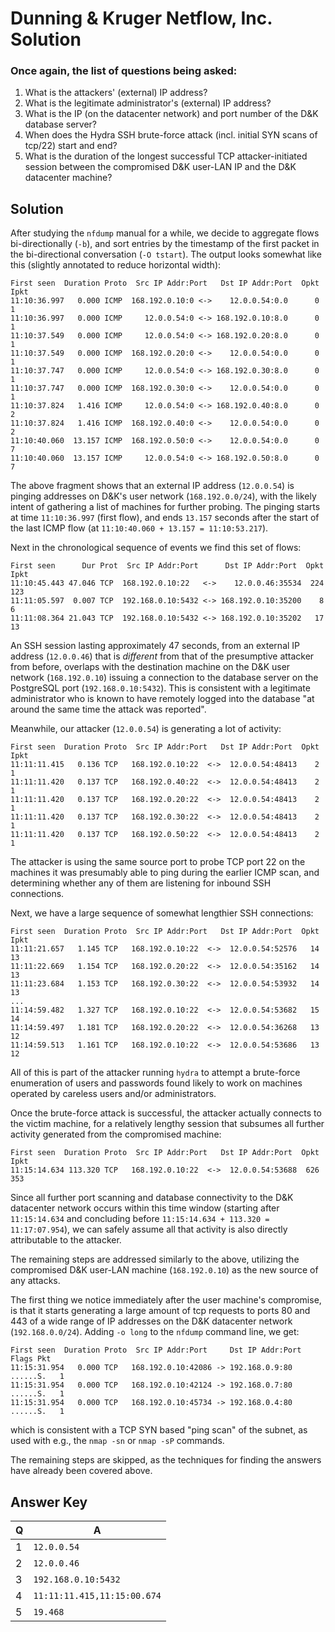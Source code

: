 # Dunning & Kruger Netflow, Inc. Solution

### Once again, the list of questions being asked:

1. What is the attackers' (external) IP address?
2. What is the legitimate administrator's (external) IP address?
3. What is the IP (on the datacenter network) and port number of the D&K database server?
4. When does the Hydra SSH brute-force attack (incl. initial SYN scans of tcp/22) start and end?
5. What is the duration of the longest successful TCP attacker-initiated session between the compromised D&K user-LAN IP and the D&K datacenter machine?


## Solution

After studying the `nfdump` manual for a while, we decide to aggregate flows
bi-directionally (`-b`), and sort entries by the timestamp of the first packet
in the bi-directional conversation (`-O tstart`). The output looks somewhat
like this (slightly annotated to reduce horizontal width):

```
First seen  Duration Proto  Src IP Addr:Port   Dst IP Addr:Port  Opkt  Ipkt
11:10:36.997   0.000 ICMP  168.192.0.10:0 <->    12.0.0.54:0.0      0     1
11:10:36.997   0.000 ICMP     12.0.0.54:0 <-> 168.192.0.10:8.0      0     1
11:10:37.549   0.000 ICMP     12.0.0.54:0 <-> 168.192.0.20:8.0      0     1
11:10:37.549   0.000 ICMP  168.192.0.20:0 <->    12.0.0.54:0.0      0     1
11:10:37.747   0.000 ICMP     12.0.0.54:0 <-> 168.192.0.30:8.0      0     1
11:10:37.747   0.000 ICMP  168.192.0.30:0 <->    12.0.0.54:0.0      0     1
11:10:37.824   1.416 ICMP     12.0.0.54:0 <-> 168.192.0.40:8.0      0     2
11:10:37.824   1.416 ICMP  168.192.0.40:0 <->    12.0.0.54:0.0      0     2
11:10:40.060  13.157 ICMP  168.192.0.50:0 <->    12.0.0.54:0.0      0     7
11:10:40.060  13.157 ICMP     12.0.0.54:0 <-> 168.192.0.50:8.0      0     7
```

The above fragment shows that an external IP address (`12.0.0.54`) is pinging
addresses on D&K's user network (`168.192.0.0/24`), with the likely intent of
gathering a list of machines for further probing. The pinging starts at time
`11:10:36.997` (first flow), and ends `13.157` seconds after the start of the
last ICMP flow (at `11:10:40.060 + 13.157 = 11:10:53.217`).

Next in the chronological sequence of events we find this set of flows:

```
First seen      Dur Prot  Src IP Addr:Port      Dst IP Addr:Port  Opkt  Ipkt
11:10:45.443 47.046 TCP  168.192.0.10:22   <->    12.0.0.46:35534  224   123
11:11:05.597  0.007 TCP  192.168.0.10:5432 <-> 168.192.0.10:35200    8     6
11:11:08.364 21.043 TCP  192.168.0.10:5432 <-> 168.192.0.10:35202   17    13
```

An SSH session lasting approximately 47 seconds, from an external IP address
(`12.0.0.46`) that is *different* from that of the presumptive attacker from
before, overlaps with the destination machine on the D&K user network
(`168.192.0.10`) issuing a connection to the database server on the PostgreSQL
port (`192.168.0.10:5432`). This is consistent with a legitimate administrator
who is known to have remotely logged into the database "at around the same
time the attack was reported".

Meanwhile, our attacker (`12.0.0.54`) is generating a lot of activity:

```
First seen  Duration Proto  Src IP Addr:Port   Dst IP Addr:Port  Opkt  Ipkt
11:11:11.415   0.136 TCP   168.192.0.10:22  <->  12.0.0.54:48413    2     1
11:11:11.420   0.137 TCP   168.192.0.40:22  <->  12.0.0.54:48413    2     1
11:11:11.420   0.137 TCP   168.192.0.20:22  <->  12.0.0.54:48413    2     1
11:11:11.420   0.137 TCP   168.192.0.30:22  <->  12.0.0.54:48413    2     1
11:11:11.420   0.137 TCP   168.192.0.50:22  <->  12.0.0.54:48413    2     1
```

The attacker is using the same source port to probe TCP port 22 on the
machines it was presumably able to ping during the earlier ICMP scan, and
determining whether any of them are listening for inbound SSH connections.

Next, we have a large sequence of somewhat lengthier SSH connections:

```
First seen  Duration Proto  Src IP Addr:Port   Dst IP Addr:Port  Opkt  Ipkt
11:11:21.657   1.145 TCP   168.192.0.10:22  <->  12.0.0.54:52576   14    13
11:11:22.669   1.154 TCP   168.192.0.20:22  <->  12.0.0.54:35162   14    13
11:11:23.684   1.153 TCP   168.192.0.30:22  <->  12.0.0.54:53932   14    13
...
11:14:59.482   1.327 TCP   168.192.0.10:22  <->  12.0.0.54:53682   15    14
11:14:59.497   1.181 TCP   168.192.0.20:22  <->  12.0.0.54:36268   13    12
11:14:59.513   1.161 TCP   168.192.0.10:22  <->  12.0.0.54:53686   13    12
```

All of this is part of  the attacker running `hydra` to attempt a brute-force
enumeration of users and passwords found likely to work on machines operated by
careless users and/or administrators.

Once the brute-force attack is successful, the attacker actually connects to
the victim machine, for a relatively lengthy session that subsumes all further
activity generated from the compromised machine:

```
First seen  Duration Proto  Src IP Addr:Port   Dst IP Addr:Port  Opkt  Ipkt
11:15:14.634 113.320 TCP   168.192.0.10:22  <->  12.0.0.54:53688  626   353
```

Since all further port scanning and database connectivity to the D&K datacenter
network occurs within this time window (starting after `11:15:14.634` and
concluding before `11:15:14.634 + 113.320 = 11:17:07.954`), we can safely
assume all that activity is also directly attributable to the attacker.

The remaining steps are addressed similarly to the above, utilizing the
compromised D&K user-LAN machine (`168.192.0.10`) as the new source of any
attacks.

The first thing we notice immediately after the user machine's compromise,
is that it starts generating a large amount of tcp requests to ports 80
and 443 of a wide range of IP addresses on the D&K datacenter network
(`192.168.0.0/24`). Adding `-o long` to the `nfdump` command line, we get:

```
First seen  Duration Proto  Src IP Addr:Port     Dst IP Addr:Port  Flags Pkt
11:15:31.954   0.000 TCP   168.192.0.10:42086 -> 192.168.0.9:80 ......S.   1
11:15:31.954   0.000 TCP   168.192.0.10:42124 -> 192.168.0.7:80 ......S.   1
11:15:31.954   0.000 TCP   168.192.0.10:45734 -> 192.168.0.4:80 ......S.   1
```

which is consistent with a TCP SYN based "ping scan" of the subnet, as used
with e.g., the `nmap -sn` or `nmap -sP` commands.

The remaining steps are skipped, as the techniques for finding the answers
have already been covered above.

## Answer Key

| Q | A                           |
|---|-----------------------------|
| 1 | `12.0.0.54`                 |
| 2 | `12.0.0.46`                 |
| 3 | `192.168.0.10:5432`         |
| 4 | `11:11:11.415,11:15:00.674` |
| 5 | `19.468`                    |
